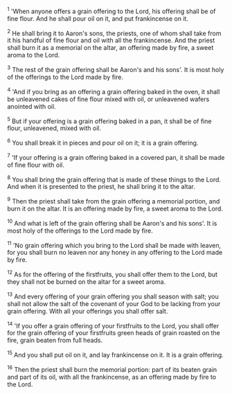 <sup>1</sup> 
'When anyone offers a grain offering to the Lord, his offering shall be of fine flour. And he shall pour oil on it, and put frankincense on it. 

<sup>2</sup> 
He shall bring it to Aaron's sons, the priests, one of whom shall take from it his handful of fine flour and oil with all the frankincense. And the priest shall burn it as a memorial on the altar, an offering made by fire, a sweet aroma to the Lord. 

<sup>3</sup> 
The rest of the grain offering shall be Aaron's and his sons'. It is most holy of the offerings to the Lord made by fire. 

<sup>4</sup> 
'And if you bring as an offering a grain offering baked in the oven, it shall be unleavened cakes of fine flour mixed with oil, or unleavened wafers anointed with oil. 

<sup>5</sup> 
But if your offering is a grain offering baked in a pan, it shall be of fine flour, unleavened, mixed with oil. 

<sup>6</sup> 
You shall break it in pieces and pour oil on it; it is a grain offering. 

<sup>7</sup> 
'If your offering is a grain offering baked in a covered pan, it shall be made of fine flour with oil. 

<sup>8</sup> 
You shall bring the grain offering that is made of these things to the Lord. And when it is presented to the priest, he shall bring it to the altar. 

<sup>9</sup> 
Then the priest shall take from the grain offering a memorial portion, and burn it on the altar. It is an offering made by fire, a sweet aroma to the Lord. 

<sup>10</sup> 
And what is left of the grain offering shall be Aaron's and his sons'. It is most holy of the offerings to the Lord made by fire. 

<sup>11</sup> 
'No grain offering which you bring to the Lord shall be made with leaven, for you shall burn no leaven nor any honey in any offering to the Lord made by fire. 

<sup>12</sup> 
As for the offering of the firstfruits, you shall offer them to the Lord, but they shall not be burned on the altar for a sweet aroma. 

<sup>13</sup> 
And every offering of your grain offering you shall season with salt; you shall not allow the salt of the covenant of your God to be lacking from your grain offering. With all your offerings you shall offer salt. 

<sup>14</sup> 
'If you offer a grain offering of your firstfruits to the Lord, you shall offer for the grain offering of your firstfruits green heads of grain roasted on the fire, grain beaten from full heads. 

<sup>15</sup> 
And you shall put oil on it, and lay frankincense on it. It is a grain offering. 

<sup>16</sup> 
Then the priest shall burn the memorial portion: part of its beaten grain and part of its oil, with all the frankincense, as an offering made by fire to the Lord.